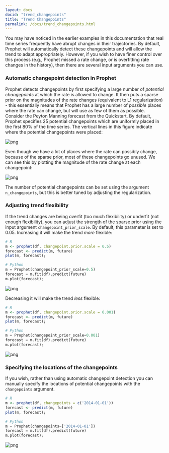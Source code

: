 ```yaml
---
layout: docs
docid: "trend_changepoints"
title: "Trend Changepoints"
permalink: /docs/trend_changepoints.html
---
```

You may have noticed in the earlier examples in this documentation that real time series frequently have abrupt changes in their trajectories. By default, Prophet will automatically detect these changepoints and will allow the trend to adapt appropriately. However, if you wish to have finer control over this process (e.g., Prophet missed a rate change, or is overfitting rate changes in the history), then there are several input arguments you can use.

### Automatic changepoint detection in Prophet
Prophet detects changepoints by first specifying a large number of *potential changepoints* at which the rate is allowed to change. It then puts a sparse prior on the magnitudes of the rate changes (equivalent to L1 regularization) - this essentially means that Prophet has a large number of *possible* places where the rate can change, but will use as few of them as possible. Consider the Peyton Manning forecast from the Quickstart. By default, Prophet specifies 25 potential changepoints which are uniformly placed in the first 80% of the time series. The vertical lines in this figure indicate where the potential changepoints were placed:

 
![png](/prophet/static/trend_changepoints_files/trend_changepoints_4_0.png) 


Even though we have a lot of places where the rate can possibly change, because of the sparse prior, most of these changepoints go unused. We can see this by plotting the magnitude of the rate change at each changepoint:

 
![png](/prophet/static/trend_changepoints_files/trend_changepoints_6_0.png) 


The number of potential changepoints can be set using the argument `n_changepoints`, but this is better tuned by adjusting the regularization.

### Adjusting trend flexibility
If the trend changes are being overfit (too much flexibility) or underfit (not enough flexibility), you can adjust the strength of the sparse prior using the input argument `changepoint_prior_scale`. By default, this parameter is set to 0.05. Increasing it will make the trend *more* flexible:

```R
# R
m <- prophet(df, changepoint.prior.scale = 0.5)
forecast <- predict(m, future)
plot(m, forecast);
```
```python
# Python
m = Prophet(changepoint_prior_scale=0.5)
forecast = m.fit(df).predict(future)
m.plot(forecast);
```
 
![png](/prophet/static/trend_changepoints_files/trend_changepoints_10_0.png) 


Decreasing it will make the trend *less* flexible:

```R
# R
m <- prophet(df, changepoint.prior.scale = 0.001)
forecast <- predict(m, future)
plot(m, forecast);
```
```python
# Python
m = Prophet(changepoint_prior_scale=0.001)
forecast = m.fit(df).predict(future)
m.plot(forecast);
```
 
![png](/prophet/static/trend_changepoints_files/trend_changepoints_13_0.png) 


### Specifying the locations of the changepoints

If you wish, rather than using automatic changepoint detection you can manually specify the locations of potential changepoints with the `changepoints` argument.

```R
# R
m <- prophet(df, changepoints = c('2014-01-01'))
forecast <- predict(m, future)
plot(m, forecast);
```
```python
# Python
m = Prophet(changepoints=['2014-01-01'])
forecast = m.fit(df).predict(future)
m.plot(forecast);
```
 
![png](/prophet/static/trend_changepoints_files/trend_changepoints_17_0.png) 

